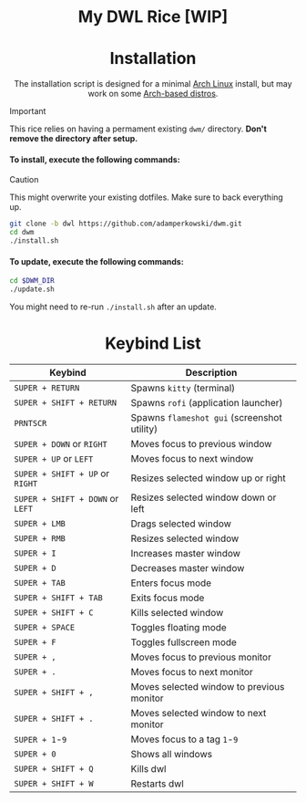 <div align="center">
<h1>My DWL Rice [WIP]</h1>

<!-- ![Preview](preview.png) -->

<h1>Installation</h1>

The installation script is designed for a minimal <a href="https://wiki.archlinux.org/title/Arch_Linux" target="_blank">Arch Linux</a> install, but may work on some <a href="https://wiki.archlinux.org/title/Arch-based_distributions" target="_blank">Arch-based distros</a>.

</div>

> [!IMPORTANT]
> This rice relies on having a permament existing `dwm/` directory. **Don't remove the directory after setup.**

#### To install, execute the following commands:
> [!CAUTION]
> This might overwrite your existing dotfiles. Make sure to back everything up.

```bash
git clone -b dwl https://github.com/adamperkowski/dwm.git
cd dwm
./install.sh
```

#### To update, execute the following commands:

```bash
cd $DWM_DIR
./update.sh
```

You might need to re-run `./install.sh` after an update.

<div align="center">
<h1>Keybind List</h1>

|Keybind|Description|
|---|---|
|`SUPER + RETURN`|Spawns `kitty` (terminal)|
|`SUPER + SHIFT + RETURN`|Spawns `rofi` (application launcher)|
|`PRNTSCR`|Spawns `flameshot gui` (screenshot utility)|
|`SUPER + DOWN` or `RIGHT`|Moves focus to previous window|
|`SUPER + UP` or `LEFT`|Moves focus to next window|
|`SUPER + SHIFT + UP` or `RIGHT`|Resizes selected window up or right|
|`SUPER + SHIFT + DOWN` or `LEFT`|Resizes selected window down or left|
|`SUPER + LMB`|Drags selected window|
|`SUPER + RMB`|Resizes selected window|
|`SUPER + I`|Increases master window|
|`SUPER + D`|Decreases master window|
|`SUPER + TAB`|Enters focus mode|
|`SUPER + SHIFT + TAB`|Exits focus mode|
|`SUPER + SHIFT + C`|Kills selected window|
|`SUPER + SPACE`|Toggles floating mode|
|`SUPER + F`|Toggles fullscreen mode|
|`SUPER + ,`|Moves focus to previous monitor|
|`SUPER + .`|Moves focus to next monitor|
|`SUPER + SHIFT + ,`|Moves selected window to previous monitor|
|`SUPER + SHIFT + .`|Moves selected window to next monitor|
|`SUPER + 1`-`9`|Moves focus to a tag `1`-`9`|
|`SUPER + 0`|Shows all windows|
|`SUPER + SHIFT + Q`|Kills dwl|
|`SUPER + SHIFT + W`|Restarts dwl|

</div>
